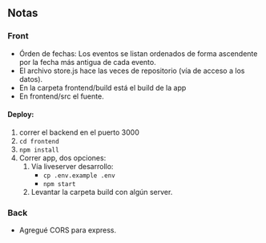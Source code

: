 ## Notas

### Front
* Órden de fechas: Los eventos se listan ordenados de forma ascendente por la fecha más antigua de cada evento.
* El archivo store.js hace las veces de repositorio (vía de acceso a los datos).
* En la carpeta frontend/build está el build de la app
* En frontend/src el fuente.

#### Deploy:
1. correr el backend en el puerto 3000 
2. `cd frontend`
3. `npm install`
4. Correr app, dos opciones:
    1. Vía liveserver desarrollo:
        * `cp .env.example .env`
        * `npm start`
    2. Levantar la carpeta build con algún server.

### Back
* Agregué CORS para express.
